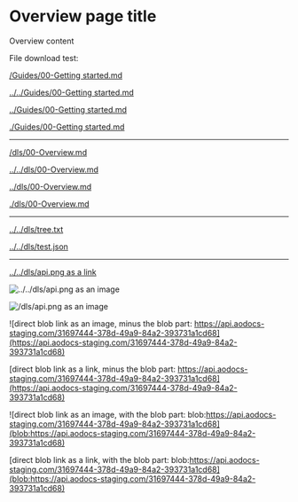 # Overview page title

Overview content


File download test:

[/Guides/00-Getting started.md](/Guides/00-Getting%20Started)

[../../Guides/00-Getting started.md](../../Guides/00-Getting%20Started)

[../Guides/00-Getting started.md](../Guides/00-Getting%20Started)

[./Guides/00-Getting started.md](./Guides/00-Getting%20Started)

---

[/dls/00-Overview.md](/dls/00-Overview)

[../../dls/00-Overview.md](../../dls/00-Overview)

[../dls/00-Overview.md](../dls/00-Overview)

[./dls/00-Overview.md](./dls/00-Overview)


---

[../../dls/tree.txt](../../dls/tree.txt)

[../../dls/test.json](../../dls/test.json)

---

[../../dls/api.png as a link](../../dls/api.png "../../dls/api.png as a link")

![../../dls/api.png as an image](../../dls/api.png "../../dls/api.png as an image")

![/dls/api.png as an image](/dls/api.png "/dls/api.png as an image")


![direct blob link as an image, minus the blob part: https://api.aodocs-staging.com/31697444-378d-49a9-84a2-393731a1cd68](https://api.aodocs-staging.com/31697444-378d-49a9-84a2-393731a1cd68)

[direct blob link as a link, minus the blob part: https://api.aodocs-staging.com/31697444-378d-49a9-84a2-393731a1cd68](https://api.aodocs-staging.com/31697444-378d-49a9-84a2-393731a1cd68)


![direct blob link as an image, with the blob part: blob:https://api.aodocs-staging.com/31697444-378d-49a9-84a2-393731a1cd68](blob:https://api.aodocs-staging.com/31697444-378d-49a9-84a2-393731a1cd68)

[direct blob link as a link, with the blob part: blob:https://api.aodocs-staging.com/31697444-378d-49a9-84a2-393731a1cd68](blob:https://api.aodocs-staging.com/31697444-378d-49a9-84a2-393731a1cd68)


